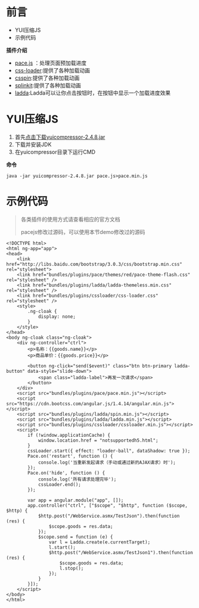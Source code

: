 # 前言

* YUI压缩JS
* 示例代码

**插件介绍**

* [pace.js](https://github.com/HubSpot/pace) ：处理页面预加载进度
* [css-loader](http://www.raphaelfabeni.com.br/css-loader/):提供了各种加载动画
* [csspin](https://webkul.github.io/csspin/):提供了各种加载动画
* [splinkit](http://tobiasahlin.com/spinkit/):提供了各种加载动画
* [ladda](http://www.jq22.com/jquery-info502):Ladda可以让你点击按钮时，在按钮中显示一个加载进度效果

# YUI压缩JS

1. 首先[点击下载yuicompressor-2.4.8.jar](../assets/yuicompressor-2.4.8.jar)
2. 下载并安装JDK
3. 在yuicompressor目录下运行CMD

**命令**

	java -jar yuicompressor-2.4.8.jar pace.js>pace.min.js

# 示例代码

> 各类插件的使用方式请查看相应的官方文档
> 
> pacejs修改过源码，可以使用本节demo修改过的源码

	<!DOCTYPE html>
	<html ng-app="app">
	<head>
	    <link href="http://libs.baidu.com/bootstrap/3.0.3/css/bootstrap.min.css" rel="stylesheet">
	    <link href="bundles/plugins/pace/themes/red/pace-theme-flash.css" rel="stylesheet" />
	    <link href="bundles/plugins/ladda/ladda-themeless.min.css" rel="stylesheet" />
	    <link href="bundles/plugins/cssloader/css-loader.css" rel="stylesheet" />
	    <style>
	        .ng-cloak {
	            display: none;
	        }
	    </style>
	</head>
	<body ng-cloak class="ng-cloak">
	    <div ng-controller="ctrl">
	        <p>名称：{{goods.name}}</p>
	        <p>商品单价：{{goods.price}}</p>
	
	        <button ng-click="send($event)" class="btn btn-primary ladda-button" data-style="slide-down">
	            <span class="ladda-label">再发一次请求</span>
	        </button>
	    </div>
	    <script src="bundles/plugins/pace/pace.min.js"></script>
	    <script src="https://cdn.bootcss.com/angular.js/1.4.14/angular.min.js"></script>
	    <script src="bundles/plugins/ladda/spin.min.js"></script>
	    <script src="bundles/plugins/ladda/ladda.min.js"></script>
	    <script src="bundles/plugins/cssloader/cssloader.min.js"></script>
	    <script>
	        if (!window.applicationCache) {
	            window.location.href = "notsupportedh5.html";
	        }
	        cssLoader.start({ effect: "loader-ball", dataShadow: true });
	        Pace.on('restart', function () {
	            console.log('当重新发起请求（手动或通过新的AJAX请求）时');
	        });
	        Pace.on('hide', function () {
	            console.log('所有请求处理完毕');
	            cssLoader.end();
	        });
	
	        var app = angular.module("app", []);
	        app.controller("ctrl", ["$scope", "$http", function ($scope, $http) {
	            $http.post("/WebService.asmx/TestJson").then(function (res) {
	                $scope.goods = res.data;
	            });
	            $scope.send = function (e) {
	                var l = Ladda.create(e.currentTarget);
	                l.start();
	                $http.post("/WebService.asmx/TestJson1").then(function (res) {
	                    $scope.goods = res.data;
	                    l.stop();
	                });
	            }
	        }]);
	    </script>
	</body>
	</html>


